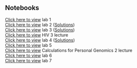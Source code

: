 ## Notebooks
[Click here to view](https://shishiluo.github.io/Genomics-DataScience/notebooks/lab1_genomics.html) lab 1  
[Click here to view](https://shishiluo.github.io/Genomics-DataScience/notebooks/lab2_hiv_reading_frames.html) lab 2 ([Solutions](http://htmlpreview.github.io/?https://github.com/shishiluo/Genomics-DataScience/blob/master/notebooks/lab2_hiv_reading_frames_solutions.html))  
[Click here to view](https://shishiluo.github.io/Genomics-DataScience/notebooks/lab3_hiv_env_pol_comparison.html) lab 3 ([Solutions](http://htmlpreview.github.io/?https://github.com/shishiluo/Genomics-DataScience/blob/master/notebooks/lab3_hiv_env_pol_comparison_solutions.html))  
[Click here to view](http://htmlpreview.github.io/?https://github.com/shishiluo/Genomics-DataScience/blob/master/notebooks/lect_hiv_3_tale_of_two_genes_inclass.html) HIV 3 lecture  
[Click here to view](https://shishiluo.github.io/Genomics-DataScience/notebooks/lab4_hiv_matching_sequence_to_patient.html) lab 4 ([Solutions](https://shishiluo.github.io/Genomics-DataScience/notebooks/lab4_hiv_matching_sequence_to_patient_solutions.html))  
[Click here to view](https://shishiluo.github.io/Genomics-DataScience/notebooks/lab5_personal_genomics_pre-processing.html) lab 5  
[Click here to view](http://htmlpreview.github.io/?https://github.com/shishiluo/Genomics-DataScience/blob/master/notebooks/lect_personal_genomics_2_chi2.html) Calculations for Personal Genomics 2 lecture  
[Click here to view](https://shishiluo.github.io/Genomics-DataScience/notebooks/lab6_personal_genomics_association.html) lab 6  
[Click here to view](https://shishiluo.github.io/Genomics-DataScience/notebooks/lab7_forensics_CODIS.html) lab 7  